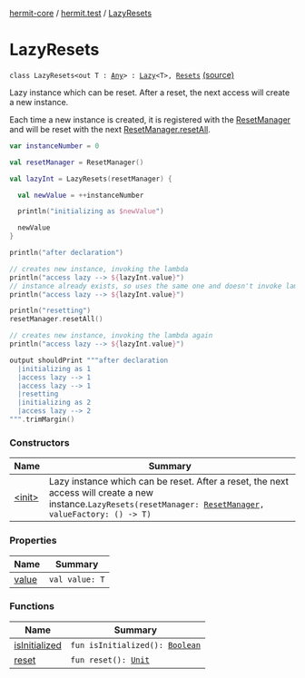 [hermit-core](../../index.md) / [hermit.test](../index.md) / [LazyResets](./index.md)

# LazyResets

`class LazyResets<out T : `[`Any`](https://kotlinlang.org/api/latest/jvm/stdlib/kotlin/-any/index.html)`> : `[`Lazy`](https://kotlinlang.org/api/latest/jvm/stdlib/kotlin/-lazy/index.html)`<T>, `[`Resets`](../-resets/index.md) [(source)](https://github.com/RBusarow/AutoReset/tree/master/hermit-core/src/main/kotlin/hermit/test/LazyResets.kt#L27)

Lazy instance which can be reset.  After a reset, the next access will create a new instance.

Each time a new instance is created, it is registered with the [ResetManager](../-reset-manager/index.md) and will be reset with the next [ResetManager.resetAll](../-reset-manager/reset-all.md).

``` kotlin
var instanceNumber = 0

val resetManager = ResetManager()

val lazyInt = LazyResets(resetManager) {

  val newValue = ++instanceNumber

  println("initializing as $newValue")

  newValue
}

println("after declaration")

// creates new instance, invoking the lambda
println("access lazy --> ${lazyInt.value}")
// instance already exists, so uses the same one and doesn't invoke lambda
println("access lazy --> ${lazyInt.value}")

println("resetting")
resetManager.resetAll()

// creates new instance, invoking the lambda again
println("access lazy --> ${lazyInt.value}")

output shouldPrint """after declaration
  |initializing as 1
  |access lazy --> 1
  |access lazy --> 1
  |resetting
  |initializing as 2
  |access lazy --> 2
""".trimMargin()
```

### Constructors

| Name | Summary |
|---|---|
| [&lt;init&gt;](-init-.md) | Lazy instance which can be reset.  After a reset, the next access will create a new instance.`LazyResets(resetManager: `[`ResetManager`](../-reset-manager/index.md)`, valueFactory: () -> T)` |

### Properties

| Name | Summary |
|---|---|
| [value](value.md) | `val value: T` |

### Functions

| Name | Summary |
|---|---|
| [isInitialized](is-initialized.md) | `fun isInitialized(): `[`Boolean`](https://kotlinlang.org/api/latest/jvm/stdlib/kotlin/-boolean/index.html) |
| [reset](reset.md) | `fun reset(): `[`Unit`](https://kotlinlang.org/api/latest/jvm/stdlib/kotlin/-unit/index.html) |
